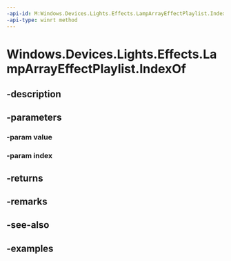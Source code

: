 ```yaml
---
-api-id: M:Windows.Devices.Lights.Effects.LampArrayEffectPlaylist.IndexOf(Windows.Devices.Lights.Effects.ILampArrayEffect,System.UInt32@)
-api-type: winrt method
---
```


<!-- Method syntax.
public bool LampArrayEffectPlaylist.IndexOf(ILampArrayEffect value, UInt32 index)
-->

# Windows.Devices.Lights.Effects.LampArrayEffectPlaylist.IndexOf

## -description

## -parameters
### -param value

### -param index

## -returns

## -remarks

## -see-also

## -examples

